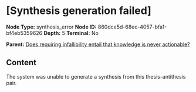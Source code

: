 # [Synthesis generation failed]

**Node Type:** synthesis_error
**Node ID:** 860dce5d-68ec-4057-bfa1-bf4eb5359626
**Depth:** 5
**Terminal:** No

**Parent:** [Does requiring infallibility entail that knowledge is never actionable?](does-requiring-infallibility-entail-that-knowledge-is-never-actionable-antithesis-ca2846f1-ffe3-4d50-bcf7-fe8d4cc0ae19.md)

## Content

The system was unable to generate a synthesis from this thesis-antithesis pair.
